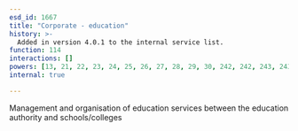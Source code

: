 ```yaml
---
esd_id: 1667
title: "Corporate - education"
history: >-
  Added in version 4.0.1 to the internal service list.
function: 114
interactions: []
powers: [13, 21, 22, 23, 24, 25, 26, 27, 28, 29, 30, 242, 242, 243, 243, 244, 244, 245, 245, 246, 246, 247, 247, 248, 248, 248, 249, 249, 249, 250, 250, 250, 260, 262, 278, 278, 279, 279, 282, 282, 476, 477, 477, 478, 478, 483, 483, 484, 484, 485, 486, 490, 490, 491, 491, 492, 492, 494, 494, 497, 498, 498, 516, 516, 516, 522, 526, 848, 849, 850, 850, 850, 850, 854, 857, 857, 857, 857, 858, 859, 860, 860, 861, 862, 863, 864, 864, 865, 865, 899, 899, 905, 905, 906, 907, 909, 909, 914, 915, 918, 918, 918, 919, 919, 919, 1104, 1105, 1107, 1115, 1116, 1117, 1118, 1119, 1119, 1120, 1121, 1126, 1126, 1127, 1127, 1129, 1129, 1130, 1130, 1130, 1130, 1130, 1131, 1132, 1143, 1149, 1151, 2600, 2600, 2649, 2677, 2677, 2685, 2685, 2696, 2696, 2696, 2696, 2697, 2697, 2724, 2724, 2750, 2750, 2750, 2814, 2814, 2819, 2881, 3049, 3050, 3054, 3060, 3060, 3060]
internal: true

---
```


Management and organisation of education services between the education authority and schools/colleges

